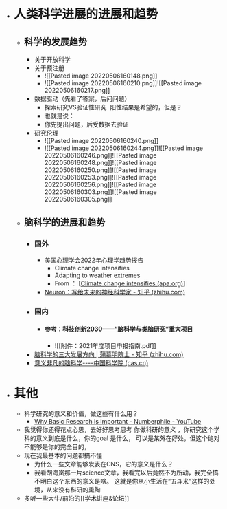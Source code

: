 - # 人类科学进展的进展和趋势
	- ## 科学的发展趋势
		- 关于开放科学
		- 关于预注册
			- ![[Pasted image 20220506160148.png]]
			- ![[Pasted image 20220506160210.png]]![[Pasted image 20220506160217.png]]
		- 数据驱动（先看了答案，后问问题）
			- 探索研究VS验证性研究  阳性结果是希望的，但是？
			- 也就是说：
			- 你先提出问题，后受数据去验证
		- 研究伦理
			- ![[Pasted image 20220506160240.png]]
			- ![[Pasted image 20220506160244.png]]![[Pasted image 20220506160246.png]]![[Pasted image 20220506160248.png]]![[Pasted image 20220506160250.png]]![[Pasted image 20220506160253.png]]![[Pasted image 20220506160256.png]]![[Pasted image 20220506160303.png]]![[Pasted image 20220506160305.png]]
	- ## 脑科学的进展和趋势
		- ### 国外
			- 美国心理学会2022年心理学趋势报告
				- Climate change intensifies
				- Adapting to weather extremes
				- From ： [[Climate change intensifies (apa.org)](https://www.apa.org/monitor/2022/01/special-climate-change)]
			- [Neuron：写给未来的神经科学家 - 知乎 (zhihu.com)](https://zhuanlan.zhihu.com/p/456223095)
		- ### 国内
			- #### 参考：科技创新2030——“脑科学与类脑研究”重大项目
				- ![[附件：2021年度项目申报指南.pdf]]
		- [脑科学的三大发展方向 | 蒲慕明院士 - 知乎 (zhihu.com)](https://zhuanlan.zhihu.com/p/159419464)
		- [意义非凡的脑科学----中国科学院 (cas.cn)](https://www.cas.cn/zjs/202010/t20201008_4762168.shtml)
- # 其他
	- 科学研究的意义和价值，做这些有什么用？
		-  [Why Basic Research is Important - Numberphile - YouTube](https://www.youtube.com/watch?v=6gnsQjPCC78)  
	- 我觉得你还得花点心思，去好好思考思考 你做科研的意义 ，你研究这个学科的意义到底是什么，你的goal 是什么， 可以是某外在好处，但这个绝对不能够是你的完全目的，  
	- 现在我最基本的问题都搞不懂 
		- 为什么一些文章能够发表在CNS，它的意义是什么？  
		- 我看胡海岚那一片science文章，我看完以后竟然不为所动，我完全搞不明白这个东西的意义是啥。 这就是你从小生活在“五斗米”这样的处境，从来没有科研的熏陶  
	- 多听一些大牛/前沿的[[学术讲座&论坛]]
